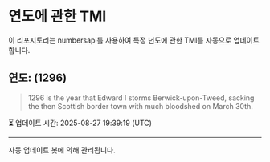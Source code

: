 
# 연도에 관한 TMI

이 리포지토리는 numbersapi를 사용하여 특정 년도에 관한 TMI를 자동으로 업데이트합니다.

## 연도: (1296)
> 1296 is the year that Edward I storms Berwick-upon-Tweed, sacking the then Scottish border town with much bloodshed on March 30th.

⏳ 업데이트 시간: 2025-08-27 19:39:19 (UTC)

---
자동 업데이트 봇에 의해 관리됩니다.
